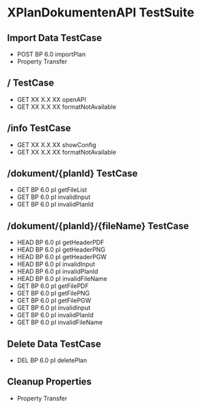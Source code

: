 # XPlanDokumentenAPI TestSuite
## Import Data TestCase
* POST BP 6.0 importPlan
* Property Transfer
## / TestCase
* GET XX X.X XX openAPI
* GET XX X.X XX formatNotAvailable
## /info TestCase
* GET XX X.X XX showConfig
* GET XX X.X XX formatNotAvailable
## /dokument/{planId} TestCase
* GET BP 6.0 pI getFileList
* GET BP 6.0 pI invalidInput
* GET BP 6.0 pI invalidPlanId
## /dokument/{planId}/{fileName} TestCase
* HEAD BP 6.0 pI getHeaderPDF
* HEAD BP 6.0 pI getHeaderPNG
* HEAD BP 6.0 pI getHeaderPGW
* HEAD BP 6.0 pI invalidInput
* HEAD BP 6.0 pI invalidPlanId
* HEAD BP 6.0 pI invalidFileName
* GET BP 6.0 pI getFilePDF
* GET BP 6.0 pI getFilePNG
* GET BP 6.0 pI getFilePGW
* GET BP 6.0 pI invalidInput
* GET BP 6.0 pI invalidPlanId
* GET BP 6.0 pI invalidFileName
## Delete Data TestCase
* DEL BP 6.0 pI deletePlan
## Cleanup Properties
* Property Transfer
